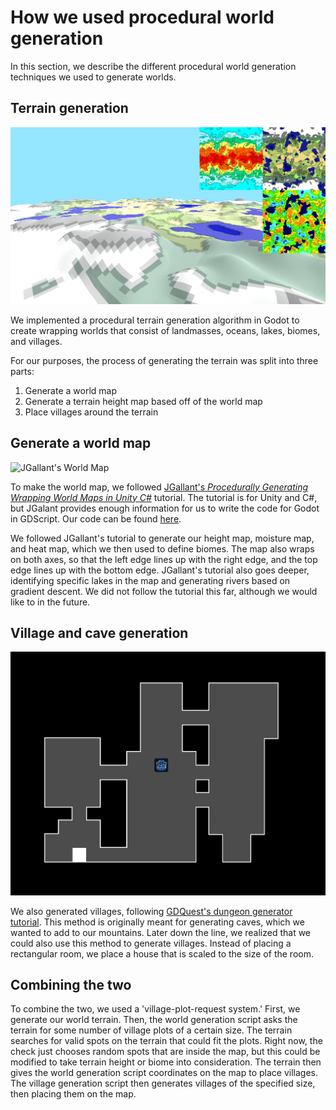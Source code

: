 # How we used procedural world generation

In this section, we describe the different procedural world generation
techniques we used to generate worlds.

## Terrain generation

![Procedural World Generation Screenshot](screenshots/terrain.PNG)

We implemented a procedural terrain generation algorithm in Godot to create
wrapping worlds that consist of landmasses, oceans, lakes, biomes, and
villages.

For our purposes, the process of generating the terrain was split into three parts:

1. Generate a world map
2. Generate a terrain height map based off of the world map
3. Place villages around the terrain

## Generate a world map

![JGallant's World Map](http://www.jgallant.com/wp-content/uploads/2016/01/biomesrender.png)

To make the world map, we followed [JGallant's _Procedurally Generating
Wrapping World Maps in Unity C#_](http://www.jgallant.com/procedurally-generating-wrapping-world-maps-in-unity-csharp-part-1/)
tutorial. The tutorial is for Unity and C#, but JGalant provides enough
information for us to write the code for Godot in GDScript. Our code can be
found [here](https://github.com/cleap/s21-game-is/tree/main/Procedural%20World%20Demo/WrappingMap).

We followed JGallant's tutorial to generate our height map, moisture map, and
heat map, which we then used to define biomes. The map also wraps on both
axes, so that the left edge lines up with the right edge, and the top edge
lines up with the bottom edge. JGallant's tutorial also goes
deeper, identifying specific lakes in the map and generating rivers based on
gradient descent. We did not follow the tutorial this far, although we would
like to in the future.

## Village and cave generation

![Cave Generation Screenshot](screenshots/caves.PNG)

We also generated villages, following [GDQuest's dungeon generator tutorial](https://github.com/GDQuest/godot-procedural-generation/tree/master/godot/BasicDungeon/01.Rectangular).
This method is originally meant for generating caves, which we wanted to add
to our mountains. Later down the line, we realized that we could also use
this method to generate villages. Instead of placing a rectangular room, we
place a house that is scaled to the size of the room.

## Combining the two

To combine the two, we used a 'village-plot-request system.' First, we generate
our world terrain. Then, the world generation script asks the terrain for
some number of village plots of a certain size. The terrain searches for valid
spots on the terrain that could fit the plots. Right now, the check just
chooses random spots that are inside the map, but this could be modified to
take terrain height or biome into consideration. The terrain then gives the
world generation script coordinates on the map to place villages. The village
generation script then generates villages of the specified size, then placing
them on the map.
